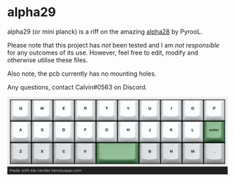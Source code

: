 # alpha29

alpha29 (or mini planck) is a riff on the amazing [alpha28](https://github.com/PyrooL/Alpha) by PyrooL.

Please note that this project has _not_ been tested and I am _not responsible_ for any outcomes of its use. However, feel free to edit, modify and otherwise utilise these files.

Also note, the pcb currently has no mounting holes.

Any questions, contact Calvin\#0563 on Discord.

![alpha29 KLE](https://github.com/calvin-mcd/alpha29/blob/main/alpha29_KLE.png) 